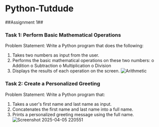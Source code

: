 # Python-Tutdude
##Assignment 1##
### Task 1: Perform Basic Mathematical Operations
Problem Statement: Write a Python program that does the following:
1.  Takes two numbers as input from the user.
2.  Performs the basic mathematical operations on these two numbers:
o	Addition
o	Subtraction
o	Multiplication
o	Division
3.  Displays the results of each operation on the screen.
![Arithmetic](https://github.com/user-attachments/assets/15405eb9-4133-44c8-b896-7d8b187392d4)

### Task 2: Create a Personalized Greeting
Problem Statement: Write a Python program that:
1.  Takes a user's first name and last name as input.
2.  Concatenates the first name and last name into a full name.
3.  Prints a personalized greeting message using the full name.
![Screenshot 2025-04-05 220551](https://github.com/user-attachments/assets/bf17e854-f4ed-49ad-914e-cf402e2ac1e8)
